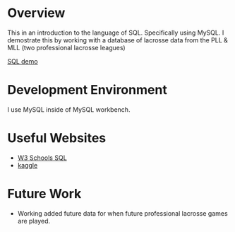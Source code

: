 # Overview
This in an introduction to the language of SQL.  Specifically using MySQL.  I demostrate this by working with a database of lacrosse data from the PLL & MLL (two professional lacrosse leagues)


[SQL demo](https://www.youtube.com/)

# Development Environment

I use MySQL inside of MySQL workbench.

# Useful Websites

* [W3 Schools SQL](https://www.w3schools.com/sql/)
* [kaggle](https://www.kaggle.com/)

# Future Work

* Working added future data for when future professional lacrosse games are played.
